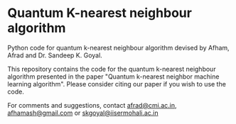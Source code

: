 # Quantum K-nearest neighbour algorithm

Python code for quantum k-nearest neighbour algorithm devised by Afham, Afrad and Dr. Sandeep K. Goyal.

This repository contains the code for the quantum k-nearest neighbour algorithm presented in the paper "Quantum k-nearest neighbor machine learning algorithm". Please consider citing our paper if you wish to use the code.

For comments and suggestions, contact afrad@cmi.ac.in, afhamash@gmail.com or skgoyal@iisermohali.ac.in
